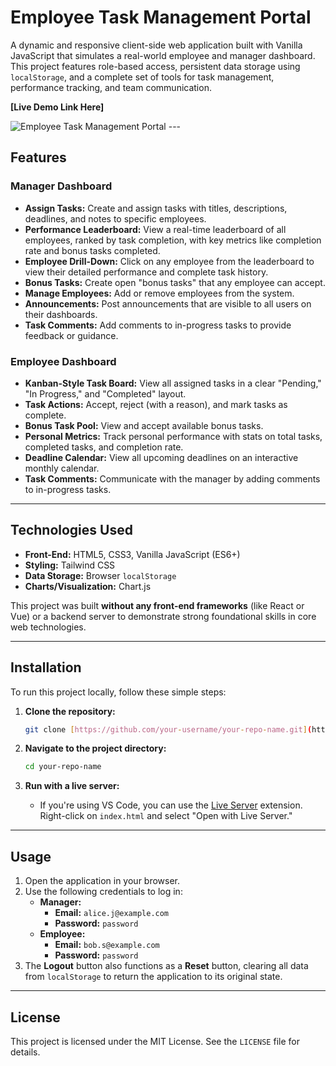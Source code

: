 # Employee Task Management Portal

A dynamic and responsive client-side web application built with Vanilla JavaScript that simulates a real-world employee and manager dashboard. This project features role-based access, persistent data storage using `localStorage`, and a complete set of tools for task management, performance tracking, and team communication.

**[Live Demo Link Here]**

![Employee Task Management Portal](https://i.imgur.com/your-screenshot-url.png) ---
## Features

### Manager Dashboard
* **Assign Tasks:** Create and assign tasks with titles, descriptions, deadlines, and notes to specific employees.
* **Performance Leaderboard:** View a real-time leaderboard of all employees, ranked by task completion, with key metrics like completion rate and bonus tasks completed.
* **Employee Drill-Down:** Click on any employee from the leaderboard to view their detailed performance and complete task history.
* **Bonus Tasks:** Create open "bonus tasks" that any employee can accept.
* **Manage Employees:** Add or remove employees from the system.
* **Announcements:** Post announcements that are visible to all users on their dashboards.
* **Task Comments:** Add comments to in-progress tasks to provide feedback or guidance.

### Employee Dashboard
* **Kanban-Style Task Board:** View all assigned tasks in a clear "Pending," "In Progress," and "Completed" layout.
* **Task Actions:** Accept, reject (with a reason), and mark tasks as complete.
* **Bonus Task Pool:** View and accept available bonus tasks.
* **Personal Metrics:** Track personal performance with stats on total tasks, completed tasks, and completion rate.
* **Deadline Calendar:** View all upcoming deadlines on an interactive monthly calendar.
* **Task Comments:** Communicate with the manager by adding comments to in-progress tasks.

---
## Technologies Used

* **Front-End:** HTML5, CSS3, Vanilla JavaScript (ES6+)
* **Styling:** Tailwind CSS
* **Data Storage:** Browser `localStorage`
* **Charts/Visualization:** Chart.js

This project was built **without any front-end frameworks** (like React or Vue) or a backend server to demonstrate strong foundational skills in core web technologies.

---
## Installation

To run this project locally, follow these simple steps:

1.  **Clone the repository:**
    ```bash
    git clone [https://github.com/your-username/your-repo-name.git](https://github.com/your-username/your-repo-name.git)
    ```

2.  **Navigate to the project directory:**
    ```bash
    cd your-repo-name
    ```

3.  **Run with a live server:**
    * If you're using VS Code, you can use the [Live Server](https://marketplace.visualstudio.com/items?itemName=ritwickdey.LiveServer) extension. Right-click on `index.html` and select "Open with Live Server."

---
## Usage

1.  Open the application in your browser.
2.  Use the following credentials to log in:
    * **Manager:**
        * **Email:** `alice.j@example.com`
        * **Password:** `password`
    * **Employee:**
        * **Email:** `bob.s@example.com`
        * **Password:** `password`
3.  The **Logout** button also functions as a **Reset** button, clearing all data from `localStorage` to return the application to its original state.

---
## License

This project is licensed under the MIT License. See the `LICENSE` file for details.
